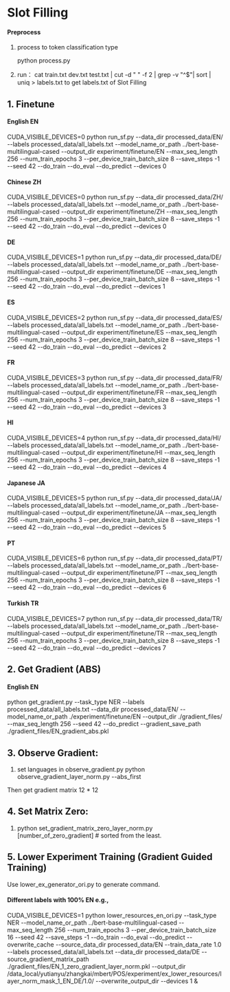 # Slot Filling

#### Preprocess 

1. process to token classification type

   python process.py

2. run：
   cat train.txt dev.txt test.txt | cut -d " " -f 2 | grep -v "^$"| sort | uniq > labels.txt
   to get labels.txt of  Slot Filling

## 1. Finetune

#### English EN

CUDA_VISIBLE_DEVICES=0 python run_sf.py --data_dir processed_data/EN/ --labels processed_data/all_labels.txt --model_name_or_path ../bert-base-multilingual-cased --output_dir experiment/finetune/EN --max_seq_length 256 --num_train_epochs 3 --per_device_train_batch_size 8 --save_steps -1 --seed 42 --do_train --do_eval --do_predict --devices 0

#### Chinese ZH

CUDA_VISIBLE_DEVICES=0 python run_sf.py --data_dir processed_data/ZH/ --labels processed_data/all_labels.txt --model_name_or_path ../bert-base-multilingual-cased --output_dir experiment/finetune/ZH --max_seq_length 256 --num_train_epochs 3 --per_device_train_batch_size 8 --save_steps -1 --seed 42 --do_train --do_eval --do_predict --devices 0



#### DE

CUDA_VISIBLE_DEVICES=1 python run_sf.py --data_dir processed_data/DE/ --labels processed_data/all_labels.txt --model_name_or_path ../bert-base-multilingual-cased --output_dir experiment/finetune/DE --max_seq_length 256 --num_train_epochs 3 --per_device_train_batch_size 8 --save_steps -1 --seed 42 --do_train --do_eval --do_predict --devices 1

#### ES

CUDA_VISIBLE_DEVICES=2 python run_sf.py --data_dir processed_data/ES/ --labels processed_data/all_labels.txt --model_name_or_path ../bert-base-multilingual-cased --output_dir experiment/finetune/ES --max_seq_length 256 --num_train_epochs 3 --per_device_train_batch_size 8 --save_steps -1 --seed 42 --do_train --do_eval --do_predict --devices 2

#### FR

CUDA_VISIBLE_DEVICES=3 python run_sf.py --data_dir processed_data/FR/ --labels processed_data/all_labels.txt --model_name_or_path ../bert-base-multilingual-cased --output_dir experiment/finetune/FR --max_seq_length 256 --num_train_epochs 3 --per_device_train_batch_size 8 --save_steps -1 --seed 42 --do_train --do_eval --do_predict --devices 3

#### HI

CUDA_VISIBLE_DEVICES=4 python run_sf.py --data_dir processed_data/HI/ --labels processed_data/all_labels.txt --model_name_or_path ../bert-base-multilingual-cased --output_dir experiment/finetune/HI --max_seq_length 256 --num_train_epochs 3 --per_device_train_batch_size 8 --save_steps -1 --seed 42 --do_train --do_eval --do_predict --devices 4

#### Japanese JA

CUDA_VISIBLE_DEVICES=5 python run_sf.py --data_dir processed_data/JA/ --labels processed_data/all_labels.txt --model_name_or_path ../bert-base-multilingual-cased --output_dir experiment/finetune/JA --max_seq_length 256 --num_train_epochs 3 --per_device_train_batch_size 8 --save_steps -1 --seed 42 --do_train --do_eval --do_predict --devices 5

#### PT

CUDA_VISIBLE_DEVICES=6 python run_sf.py --data_dir processed_data/PT/ --labels processed_data/all_labels.txt --model_name_or_path ../bert-base-multilingual-cased --output_dir experiment/finetune/PT --max_seq_length 256 --num_train_epochs 3 --per_device_train_batch_size 8 --save_steps -1 --seed 42 --do_train --do_eval --do_predict --devices 6

#### Turkish TR

CUDA_VISIBLE_DEVICES=7 python run_sf.py --data_dir processed_data/TR/ --labels processed_data/all_labels.txt --model_name_or_path ../bert-base-multilingual-cased --output_dir experiment/finetune/TR --max_seq_length 256 --num_train_epochs 3 --per_device_train_batch_size 8 --save_steps -1 --seed 42 --do_train --do_eval --do_predict --devices 7



## 2. Get Gradient (ABS)

#### English EN

python get_gradient.py --task_type NER --labels processed_data/all_labels.txt --data_dir processed_data/EN/ --model_name_or_path ./experiment/finetune/EN --output_dir ./gradient_files/ --max_seq_length 256 --seed 42 --do_predict --gradient_save_path ./gradient_files/EN_gradient_abs.pkl

## 3. Observe Gradient:

1. set languages in observe_gradient.py
   python observe_gradient_layer_norm.py --abs_first

Then get gradient matrix 12 * 12

## 4. Set Matrix Zero:

1. python set_gradient_matrix_zero_layer_norm.py [number_of_zero_gradient] # sorted from the least.


## 5. Lower Experiment Training (Gradient Guided Training)

Use lower_ex_generator_ori.py to generate command.

#### Different labels with 100% EN e.g.,

CUDA_VISIBLE_DEVICES=1 python lower_resources_en_ori.py --task_type NER --model_name_or_path ../bert-base-multilingual-cased --max_seq_length 256 --num_train_epochs 3 --per_device_train_batch_size 16 --seed 42 --save_steps -1 --do_train --do_eval --do_predict --overwrite_cache --source_data_dir processed_data/EN --train_data_rate 1.0 --labels  processed_data/all_labels.txt --data_dir processed_data/DE --source_gradient_matrix_path ./gradient_files/EN_1_zero_gradient_layer_norm.pkl --output_dir /data_local/yutianyu/zhangkai/mbert/POS/experiment/ex_lower_resources/layer_norm_mask_1_EN_DE/1.0/ --overwrite_output_dir --devices 1 & 




